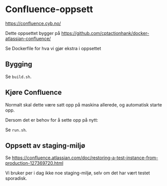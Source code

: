 # Confluence-oppsett

https://confluence.cyb.no/

Dette oppsettet bygger på https://github.com/cptactionhank/docker-atlassian-confluence/

Se Dockerfile for hva vi gjør ekstra i oppsettet

## Bygging

Se `build.sh`.

## Kjøre Confluence

Normalt skal dette være satt opp på maskina allerede, og automatisk starte opp.

Dersom det er behov for å sette opp på nytt:

Se `run.sh`.

## Oppsett av staging-miljø

Se https://confluence.atlassian.com/doc/restoring-a-test-instance-from-production-127369720.html

Vi bruker per i dag ikke noe staging-miljø, selv om det har vært testet sporadisk.
